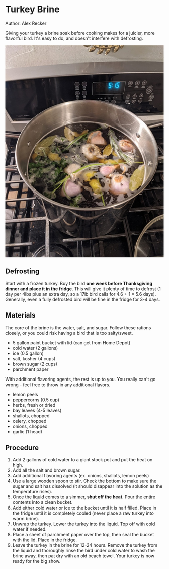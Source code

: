 # Turkey Brine

Author: Alex Recker

Giving your turkey a brine soak before cooking makes for a juicier, more flavorful bird.  It's easy to do, and doesn't interfere with defrosting.

![](../images/turkey-brine.jpg)

## Defrosting

Start with a frozen turkey.  Buy the bird **one week before Thanksgiving dinner and place it in the fridge**.  This will give it plenty of time to defrost (1 day per 4lbs plus an extra day, so a 17lb bird calls for 4.6 + 1 = 5.6 days).  Generally, even a fully defrosted bird will be fine in the fridge for 3-4 days.

## Materials

The core of the brine is the water, salt, and sugar.  Follow these rations closely, or you could risk having a bird that is too salty/sweet.

- 5 gallon paint bucket with lid (can get from Home Depot)
- cold water (2 gallons)
- ice (0.5 gallon)
- salt, kosher (4 cups)
- brown sugar (2 cups)
- parchment paper

With additional flavoring agents, the rest is up to you.  You really can't go wrong - feel free to throw in any additional flavors.

- lemon peels
- peppercorns (0.5 cup)
- herbs, fresh or dried
- bay leaves (4-5 leaves)
- shallots, chopped
- celery, chopped
- onions, chopped
- garlic (1 head)

## Procedure

1. Add 2 gallons of cold water to a giant stock pot and put the heat on high.
2. Add all the salt and brown sugar.
3. Add additional flavoring agents (ex. onions, shallots, lemon peels)
4. Use a large wooden spoon to stir.  Check the bottom to make sure the sugar and salt has dissolved (it should disappear into the solution as the temperature rises).
5. Once the liquid comes to a simmer, **shut off the heat**.  Pour the entire contents into a clean bucket.
6. Add either cold water or ice to the bucket until it is half filled.  Place in the fridge until it is completely cooled (never place a raw turkey into warm brine).
7. Unwrap the turkey.  Lower the turkey into the liquid.  Top off with cold water if needed.
8. Place a sheet of parchment paper over the top, then seal the bucket with the lid.  Place in the fridge.
9. Leave the turkey in the brine for 12-24 hours.  Remove the turkey from the liquid and thoroughly rinse the bird under cold water to wash the brine away, then pat dry with an old beach towel.  Your turkey is now ready for the big show.
